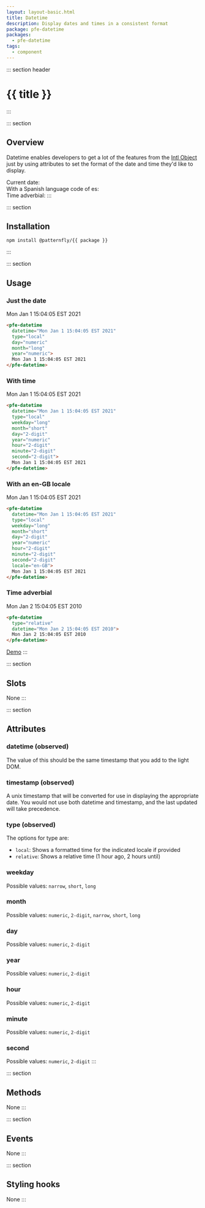 ```yaml
---
layout: layout-basic.html
title: Datetime
description: Display dates and times in a consistent format
package: pfe-datetime
packages:
  - pfe-datetime
tags:
  - component
---
```


::: section header
# {{ title }}
:::

::: section
## Overview

Datetime enables developers to get a lot of the features from the [Intl Object](https://developer.mozilla.org/en-US/docs/Web/JavaScript/Reference/Global_Objects/Intl) just by using attributes to set the format of the date and time they'd like to display.

Current date: 
<strong>
  <pfe-datetime
    class="overview-datetime"
    type="local"
    day="numeric"
    month="long"
    year="numeric">
  </pfe-datetime>
</strong>
<br>
With a Spanish language code of es:
<strong>
  <pfe-datetime
    class="overview-datetime"
    type="local"
    day="numeric"
    month="long"
    year="numeric"
    locale="es">
  </pfe-datetime>
</strong>
<br>
Time adverbial:
<strong>
  <pfe-datetime
    id="minutesago"
    type="relative">
  </pfe-datetime>
</strong>
:::

::: section
## Installation

```shell
npm install @patternfly/{{ package }}
```
:::

::: section
## Usage

### Just the date
<pfe-datetime
  datetime="Mon Jan 1 15:04:05 EST 2021"
  type="local"
  day="numeric"
  month="long"
  year="numeric">
  Mon Jan 1 15:04:05 EST 2021
</pfe-datetime>
```html
<pfe-datetime
  datetime="Mon Jan 1 15:04:05 EST 2021"
  type="local"
  day="numeric"
  month="long"
  year="numeric">
  Mon Jan 1 15:04:05 EST 2021
</pfe-datetime>
```

### With time
<pfe-datetime
  datetime="Mon Jan 1 15:04:05 EST 2021"
  type="local"
  weekday="long"
  month="short"
  day="2-digit"
  year="numeric"
  hour="2-digit"
  minute="2-digit"
  second="2-digit">
  Mon Jan 1 15:04:05 EST 2021
</pfe-datetime>
```html
<pfe-datetime
  datetime="Mon Jan 1 15:04:05 EST 2021"
  type="local"
  weekday="long"
  month="short"
  day="2-digit"
  year="numeric"
  hour="2-digit"
  minute="2-digit"
  second="2-digit">
  Mon Jan 1 15:04:05 EST 2021
</pfe-datetime>
```

### With an en-GB locale
<pfe-datetime
  datetime="Mon Jan 1 15:04:05 EST 2021"
  type="local"
  weekday="long"
  month="short"
  day="2-digit"
  year="numeric"
  hour="2-digit"
  minute="2-digit"
  second="2-digit"
  locale="en-GB">
  Mon Jan 1 15:04:05 EST 2021
</pfe-datetime>

```html
<pfe-datetime
  datetime="Mon Jan 1 15:04:05 EST 2021"
  type="local"
  weekday="long"
  month="short"
  day="2-digit"
  year="numeric"
  hour="2-digit"
  minute="2-digit"
  second="2-digit"
  locale="en-GB">
  Mon Jan 1 15:04:05 EST 2021
</pfe-datetime>
```

### Time adverbial
<pfe-datetime
  type="relative"
  datetime="Mon Jan 2 15:04:05 EST 2010">
  Mon Jan 2 15:04:05 EST 2010
</pfe-datetime>

```html
<pfe-datetime
  type="relative"
  datetime="Mon Jan 2 15:04:05 EST 2010">
  Mon Jan 2 15:04:05 EST 2010
</pfe-datetime>
```


<pfe-cta><a href="../../elements/{{ package }}/demo">Demo</a></pfe-cta>
:::

::: section
## Slots
None
:::

::: section
## Attributes
### datetime (observed)

The value of this should be the same timestamp that you add to the light DOM.

### timestamp (observed)

A unix timestamp that will be converted for use in displaying the appropriate date. You would not use both datetime and timestamp, and the last updated will take precedence.

### type (observed)

The options for type are:
- `local`: Shows a formatted time for the indicated locale if provided
- `relative`: Shows a relative time (1 hour ago, 2 hours until)

### weekday

Possible values: `narrow`, `short`, `long`

### month

Possible values: `numeric`, `2-digit`, `narrow`, `short`, `long`

### day

Possible values: `numeric`, `2-digit`

### year

Possible values: `numeric`, `2-digit`

### hour

Possible values: `numeric`, `2-digit`

### minute

Possible values: `numeric`, `2-digit`

### second

Possible values: `numeric`, `2-digit`
:::

::: section
## Methods
None
:::

::: section
## Events
None
:::

::: section
## Styling hooks
None
:::

<script>
  const datetimeComponents = [...document.querySelectorAll(".overview-datetime")];
  const minutesAgo = document.querySelector("#minutesago");
  const date = new Date();

  datetimeComponents.forEach(component => {
    component.setAttribute("datetime", date);
    component.textContent = date;
  });

  minutesAgo.setAttribute('datetime', new Date(Date.now() - 600000).toString());
</script>